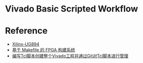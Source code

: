 # Vivado Basic Scripted Workflow

# Reference

- [Xilinx-UG894](https://www.xilinx.com/support/documents/sw_manuals/xilinx2022_2/ug894-vivado-tcl-scripting.pdf)
- [基于 Makefile 的 FPGA 构建系统](https://blog.csdn.net/qq_36525177/article/details/135377399)
- [编写Tcl脚本创建整个Vivado工程并通过Git对Tcl脚本进行管理](https://blog.csdn.net/m0_73063250/article/details/130096267)
